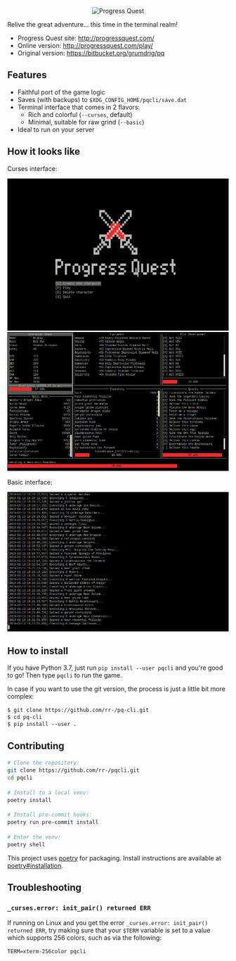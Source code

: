 <p align="center">
  <img alt="Progress Quest" src="http://progressquest.com/pq.png">
</p>

Relive the great adventure… this time in the terminal realm!

- Progress Quest site:  http://progressquest.com/
- Online version:       http://progressquest.com/play/
- Original version:     https://bitbucket.org/grumdrig/pq

## Features

- Faithful port of the game logic
- Saves (with backups) to `$XDG_CONFIG_HOME/pqcli/save.dat`
- Terminal interface that comes in 2 flavors:
    - Rich and colorful (`--curses`, default)
    - Minimal, suitable for raw grind (`--basic`)
- Ideal to run on your server

## How it looks like

Curses interface:

![Screenshot](screen-curses-logo.png)
![Screenshot](screen-curses.png)

Basic interface:

![Screenshot](screen-basic.png)

## How to install

If you have Python 3.7, just run `pip install --user pqcli` and you're good to go!
Then type `pqcli` to run the game.

In case if you want to use the git version, the process is just a little bit
more complex:

```console
$ git clone https://github.com/rr-/pq-cli.git
$ cd pq-cli
$ pip install --user .
```

## Contributing

```sh
# Clone the repository:
git clone https://github.com/rr-/pqcli.git
cd pqcli

# Install to a local venv:
poetry install

# Install pre-commit hooks:
poetry run pre-commit install

# Enter the venv:
poetry shell
```

This project uses [poetry](https://python-poetry.org/) for packaging.
Install instructions are available at [poetry#installation](https://python-poetry.org/docs/#installation).

## Troubleshooting

### `_curses.error: init_pair() returned ERR`

If running on Linux and you get the error `_curses.error: init_pair() returned ERR`,
try making sure that your `$TERM` variable is set to a value which supports
256 colors, such as via the following:

    TERM=xterm-256color pqcli


